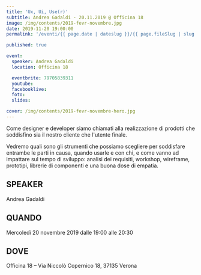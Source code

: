 ```yaml
---
title: 'Ux, Ui, Use(r)'
subtitle: Andrea Gadaldi - 20.11.2019 @ Officina 18
image: /img/contents/2019-fevr-novembre.jpg
date: 2019-11-20 19:00:00
permalink: '/eventi/{{ page.date | dateslug }}/{{ page.fileSlug | slug }}/index.html'

published: true

event:
  speaker: Andrea Gadaldi
  location: Officina 18

  eventbrite: 79705839311
  youtube:
  facebooklive:
  foto:
  slides:

cover: /img/contents/2019-fevr-novembre-hero.jpg
---
```


Come designer e developer siamo chiamati alla realizzazione di prodotti che soddisfino sia il nostro cliente che l'utente finale.

Vedremo quali sono gli strumenti che possiamo scegliere per soddisfare entrambe le parti in causa, quando usarle e con chi, e come vanno ad impattare sul tempo di sviluppo: analisi dei requisiti, workshop, wireframe, prototipi, librerie di componenti e una buona dose di empatia.

## SPEAKER

Andrea Gadaldi

## QUANDO

Mercoledì 20 novembre 2019 dalle 19:00 alle 20:30

## DOVE

Officina 18 – Via Niccolò Copernico 18, 37135 Verona
